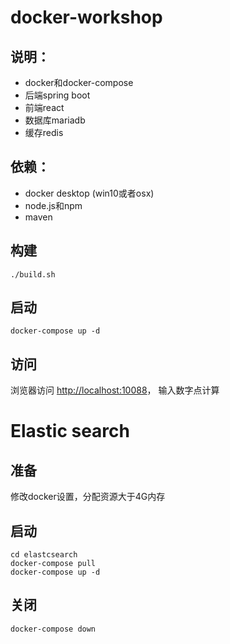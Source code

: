 # docker-workshop
## 说明：
- docker和docker-compose
- 后端spring boot
- 前端react
- 数据库mariadb
- 缓存redis

## 依赖：
- docker desktop (win10或者osx)
- node.js和npm
- maven

## 构建
```
./build.sh
```

## 启动
```
docker-compose up -d
```

## 访问
浏览器访问 <http://localhost:10088>， 输入数字点计算

# Elastic search
## 准备
修改docker设置，分配资源大于4G内存
## 启动
```
cd elastcsearch
docker-compose pull
docker-compose up -d
```

## 关闭
```
docker-compose down
```